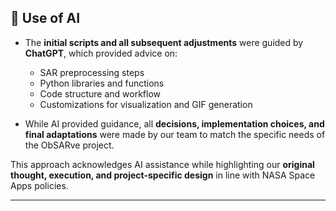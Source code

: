 ## 🤖 Use of AI

- The **initial scripts and all subsequent adjustments** were guided by **ChatGPT**, which provided advice on:  
  - SAR preprocessing steps  
  - Python libraries and functions  
  - Code structure and workflow  
  - Customizations for visualization and GIF generation  

- While AI provided guidance, all **decisions, implementation choices, and final adaptations** were made by our team to match the specific needs of the ObSARve project.  

This approach acknowledges AI assistance while highlighting our **original thought, execution, and project-specific design** in line with NASA Space Apps policies.

---
